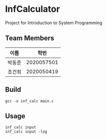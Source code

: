 # InfCalculator
Project for Introduction to System Programming

## Team Members

|이름|학번|
|-|-|
|박동준|2020057501|
|조건희|2020050419|

## Build
```
gcc -o inf_calc main.c
```

## Usage
```
inf_calc input
inf_calc input -log
```
